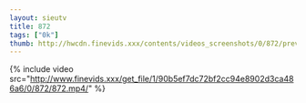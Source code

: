 ```yaml
--- 
layout: sieutv
title: 872
tags: ["0k"]
thumb: http://hwcdn.finevids.xxx/contents/videos_screenshots/0/872/preview.mp4.jpg
---
```

{% include video src="http://www.finevids.xxx/get_file/1/90b5ef7dc72bf2cc94e8902d3ca486a6/0/872/872.mp4/" %} 
